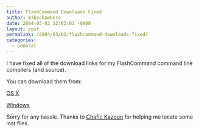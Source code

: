 ```yaml
---
title: FlashCommand Downloads Fixed
author: mikechambers
date: 2004-03-02 12:03:01 -0800
layout: post
permalink: /2004/03/02/flashcommand-downloads-fixed/
categories:
  - General
---
```

<div class="tweetmeme_button" style="float: right; margin-left: 10px;"><a class="tm_button" rel="&amp;source=mesh&amp;style=normal&amp;service=bit.ly&amp;b=2" href="http://www.mikechambers.com/blog/2004/03/02/flashcommand-downloads-fixed/"></a></div>
<p>I have fixed all of the download links for my FlashCommand command line compilers (and source).</p>
<p>You can download them from:</p>
<p><a href="/mesh/archives/2004/02/flashcommand_fl_1.cfm">OS X</p>
<p><a href="/mesh/archives/2003/11/flashcommand_fl.cfm">Windows</a></p>
<p>Sorry for any hassle. Thanks to <a href="http://www.rewindlife.com">Chafic Kazoun</a> for helping me locate some lost files.</p>
